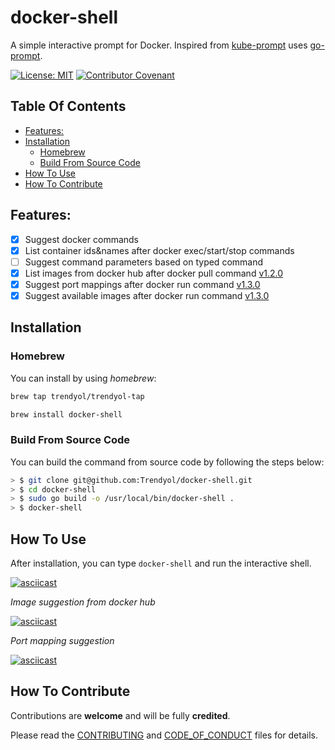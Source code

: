 # docker-shell

A simple interactive prompt for Docker. Inspired from [kube-prompt](https://github.com/c-bata/kube-prompt) uses [go-prompt](https://github.com/c-bata/go-prompt).

[![License: MIT](https://img.shields.io/badge/License-MIT-ligthgreen.svg)](https://opensource.org/licenses/MIT) [![Contributor Covenant](https://img.shields.io/badge/Contributor%20Covenant-v1.4%20adopted-ff69b4.svg)](CONTRIBUTING.md)

<!-- START doctoc generated TOC please keep comment here to allow auto update -->
<!-- DON'T EDIT THIS SECTION, INSTEAD RE-RUN doctoc TO UPDATE -->
## Table Of Contents

- [Features:](#features)
- [Installation](#installation)
  - [Homebrew](#homebrew)
  - [Build From Source Code](#build-from-source-code)
- [How To Use](#how-to-use)
- [How To Contribute](#how-to-contribute)

<!-- END doctoc generated TOC please keep comment here to allow auto update -->

## Features:

* [X] Suggest docker commands
* [X] List container ids&names after docker exec/start/stop commands
* [ ] Suggest command parameters based on typed command
* [X] List images from docker hub after docker pull command [v1.2.0](https://github.com/Trendyol/docker-shell/milestone/1)
* [X] Suggest port mappings after docker run command [v1.3.0](https://github.com/Trendyol/docker-shell/milestone/2)
* [X] Suggest available images after docker run command [v1.3.0](https://github.com/Trendyol/docker-shell/milestone/2)

## Installation 

### Homebrew

You can install by using *homebrew*:

```bash
brew tap trendyol/trendyol-tap

brew install docker-shell
```

### Build From Source Code

You can build the command from source code by following the steps below:

```bash
> $ git clone git@github.com:Trendyol/docker-shell.git
> $ cd docker-shell
> $ sudo go build -o /usr/local/bin/docker-shell .
> $ docker-shell
```

## How To Use

After installation, you can type `docker-shell` and run the interactive shell.

[![asciicast](https://asciinema.org/a/AKDTBnD3gKKzACDdj7Tm670PJ.svg)](https://asciinema.org/a/AKDTBnD3gKKzACDdj7Tm670PJ)

*Image suggestion from docker hub*

[![asciicast](https://asciinema.org/a/UCfYZNXCcVxIiqNKsAMtEhmiM.svg)](https://asciinema.org/a/UCfYZNXCcVxIiqNKsAMtEhmiM)

*Port mapping suggestion*

[![asciicast](https://asciinema.org/a/7aWKWQJqqHZkpWZXwfy8AcrPj.svg)](https://asciinema.org/a/7aWKWQJqqHZkpWZXwfy8AcrPj)

## How To Contribute

Contributions are **welcome** and will be fully **credited**.

Please read the [CONTRIBUTING](CONTRIBUTING.md) and [CODE_OF_CONDUCT](CODE_OF_CONDUCT) files for details.
